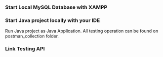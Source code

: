 ### Start Local MySQL Database with XAMPP

### Start Java project locally with your IDE

Run Java project as Java Application.
All testing operation can be found on postman_collection folder.

### Link Testing API


